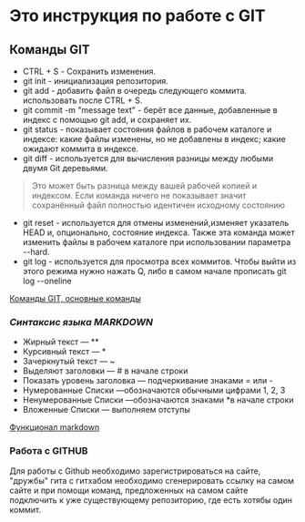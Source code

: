 # **Это инструкция по работе с GIT**

## Команды GIT

* CTRL + S - Сохранить изменения.
* git init - инициализация репозитория.
* git add - добавить файл в очередь следующего коммита. использовать после CTRL + S.
* git commit -m "message text" - берёт все данные, добавленные в индекс с помощью git add, и сохраняет их.
* git status - показывает состояния файлов в рабочем каталоге и индексе: какие файлы изменены, но не добавлены в индекс; какие ожидают коммита в индексе.
* git diff - используется для вычисления разницы между любыми двумя Git деревьями. 
>Это может быть разница между вашей рабочей копией и индексом. Если команда ничего не показывает значит сохранённый файл полностью идентичен исходному состоянию
* git reset - используется для отмены изменений,изменяет указатель HEAD и, опционально, состояние индекса. Также эта команда может изменить файлы в рабочем каталоге при использовании параметра --hard.
* git log - используется для просмотра всех коммитов. Чтобы выйти из этого режима нужно нажать Q, либо в самом начале прописать git log --oneline

[Команды GIT, основные команды](https://git-scm.com/book/ru/v2/%D0%9F%D1%80%D0%B8%D0%BB%D0%BE%D0%B6%D0%B5%D0%BD%D0%B8%D0%B5-C%3A-%D0%9A%D0%BE%D0%BC%D0%B0%D0%BD%D0%B4%D1%8B-Git-%D0%9E%D1%81%D0%BD%D0%BE%D0%B2%D0%BD%D1%8B%D0%B5-%D0%BA%D0%BE%D0%BC%D0%B0%D0%BD%D0%B4%D1%8B)
### *Синтаксис языка MARKDOWN*
* Жирный текст — **
* Курсивный текст — *
* Зачеркнутый текст — ~
* Выделяют заголовки — # в начале строки
* Показать уровень заголовка — подчеркивание знаками = или -
* Нумерованные Списки —обозначаются обычными цифрами 1, 2, 3 
* Ненумерованные Списки —обозначаются знаками *в начале строки
* Вложенные Списки — выполняем отступы

[Функционал markdown](https://habitica.fandom.com/ru/wiki/%D0%A8%D0%BF%D0%B0%D1%80%D0%B3%D0%B0%D0%BB%D0%BA%D0%B0_%D0%BF%D0%BE_Markdown)

### Работа с GITHUB
Для работы с Github необходимо зарегистрироваться на сайте, "дружбы" гита с гитхабом необходимо сгенерировать ссылку на самом сайте и при помощи команд, предложенных на самом сайте подключить к уже существующему репозиторию, где есть хотябы один коммит.
